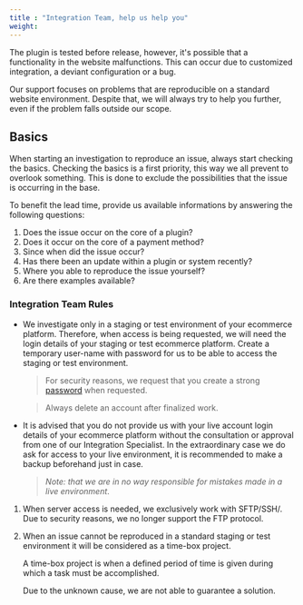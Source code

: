 ```yaml
---
title : "Integration Team, help us help you"
weight:
---
```


The plugin is tested before release, however, it's possible that a functionality in the website malfunctions.
This can occur due to customized integration, a deviant configuration or a bug.

Our support focuses on problems that are reproducible on a standard website environment.
Despite that, we will always try to help you further, even if the problem falls outside our scope.  

## Basics 
When starting an investigation to reproduce an issue, always start checking the basics.
Checking the basics is a first priority, this way we all prevent to overlook something. 
This is done to exclude the possibilities that the issue is occurring in the base.

To benefit the lead time, provide us available informations by answering the following questions:

1. Does the issue occur on the core of a plugin?
2. Does it occur on the core of a payment method? 
3. Since when did the issue occur?
4. Has there been an update within a plugin or system recently?
5. Where you able to reproduce the issue yourself?
6. Are there examples available?

### Integration Team Rules

* We investigate only in a staging or test environment of your ecommerce platform.
   Therefore, when access is being requested, we will need the login details of your staging or test ecommerce platform.
   Create a temporary user-name with password for us to be able to access the staging or test environment.  

   > For security reasons, we request that you create a strong [password](https://www.lastpass.com/nl/password-generator) when requested.

   > Always delete an account after finalized work.

* It is advised that you do not provide us with your live account login details of your ecommerce platform without the consultation or approval from one of our Integration Specialist.
   In the extraordinary case we do ask for access to your live environment, it is recommended to make a backup beforehand just in case.

  >_Note: that we are in no way responsible for mistakes made in a live environment_.

1. When server access is needed, we exclusively work with SFTP/SSH/.
   Due to security reasons, we no longer support the FTP protocol.

2. When an issue cannot be reproduced in a standard staging or test environment it will be considered as a time-box project.

   A time-box project is when a defined period of time is given during which a task must be accomplished.

   Due to the unknown cause, we are not able to guarantee a solution.
